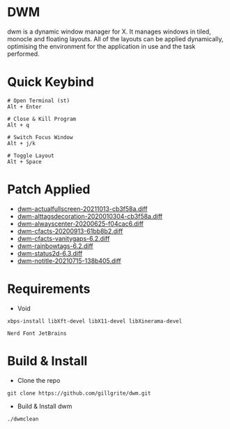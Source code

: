 # DWM
dwm is a dynamic window manager for X. It manages windows in tiled, monocle and floating layouts. All of the layouts can be applied dynamically, optimising the environment for the application in use and the task performed.

# Quick Keybind
```
# Open Terminal (st)
Alt + Enter

# Close & Kill Program
Alt + q

# Switch Focus Window
Alt + j/k

# Toggle Layout
Alt + Space
```

# Patch Applied
+ [dwm-actualfullscreen-20211013-cb3f58a.diff](https://dwm.suckless.org/patches/actualfullscreen/dwm-actualfullscreen-20211013-cb3f58a.diff)
+ [dwm-alttagsdecoration-2020010304-cb3f58a.diff](https://dwm.suckless.org/patches/alttagsdecoration/dwm-alttagsdecoration-2020010304-cb3f58a.diff)
+ [dwm-alwayscenter-20200625-f04cac6.diff](https://dwm.suckless.org/patches/alwayscenter/dwm-alwayscenter-20200625-f04cac6.diff)
+ [dwm-cfacts-20200913-61bb8b2.diff](https://dwm.suckless.org/patches/cfacts/dwm-cfacts-20200913-61bb8b2.diff)
+ [dwm-cfacts-vanitygaps-6.2.diff](https://dwm.suckless.org/patches/vanitygaps/dwm-cfacts-vanitygaps-6.2.diff)
+ [dwm-rainbowtags-6.2.diff](https://dwm.suckless.org/patches/rainbowtags/dwm-rainbowtags-6.2.diff)
+ [dwm-status2d-6.3.diff](https://dwm.suckless.org/patches/status2d/dwm-status2d-6.3.diff)
+ [dwm-notitle-20210715-138b405.diff](https://dwm.suckless.org/patches/notitle/dwm-notitle-20210715-138b405.diff)

# Requirements
+ Void
```
xbps-install libXft-devel libX11-devel libXinerama-devel
```
```
Nerd Font JetBrains
```
# Build & Install
+ Clone the repo

```
git clone https://github.com/gillgrite/dwm.git
```
+ Build & Install dwm
```
./dwmclean
```
